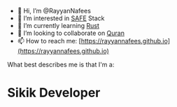 - 👋 Hi, I’m @RayyanNafees
- 👀 I’m interested in [S](www.solidjs.com)[A](www.astro.build)[F](www.fastify.io)[E](www.edgedb.com) Stack
- 🌱 I’m currently learning [Rust](www.rust-lang.org)
- 💞️ I’m looking to collaborate on [Quran](https://github.com/quran/quran.com-frontend)
- 📫 How to reach me: [https://rayyannafees.github.io](https://rayyannafees.github.io)

What best describes me is that I'm a:

# Sikik Developer


<!---
RayyanNafees/RayyanNafees is a ✨ special ✨ repository because its `README.md` (this file) appears on your GitHub profile.
You can click the Preview link to take a look at your changes.
--->
